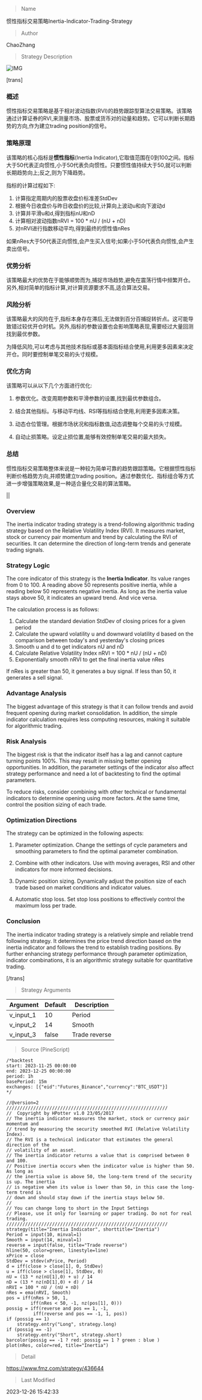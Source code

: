 
> Name

惯性指标交易策略Inertia-Indicator-Trading-Strategy

> Author

ChaoZhang

> Strategy Description

![IMG](https://www.fmz.com/upload/asset/1dacc20fc2030448ae6.png)

[trans]

### 概述

惯性指标交易策略是基于相对波动指数(RVI)的趋势跟踪型算法交易策略。该策略通过计算证券的RVI,来测量市场、股票或货币对的动量和趋势。它可以判断长期趋势的方向,作为建立trading position的信号。

### 策略原理  

该策略的核心指标是**惯性指标**(Inertia Indicator),它取值范围在0到100之间。指标大于50代表正向惯性,小于50代表负向惯性。只要惯性值持续大于50,就可以判断长期趋势向上;反之,则为下降趋势。

指标的计算过程如下:   

1. 计算指定周期内的股票收盘价标准差StdDev   
2. 根据今日收盘价与昨日收盘价的比较,计算向上波动u和向下波动d    
3. 计算并平滑u和d,得到指标nU和nD
4. 计算相对波动指数nRVI = 100 * nU / (nU + nD)   
5. 对nRVI进行指数移动平均,得到最终的惯性值nRes

如果nRes大于50代表正向惯性,会产生买入信号;如果小于50代表负向惯性,会产生卖出信号。

### 优势分析

该策略最大的优势在于能够顺势而为,捕捉市场趋势,避免在震荡行情中频繁开仓。另外,相对简单的指标计算,对计算资源要求不高,适合算法交易。

### 风险分析  

该策略最大的风险在于,指标本身存在滞后,无法做到百分百捕捉转折点。这可能导致错过较优开仓时机。另外,指标的参数设置也会影响策略表现,需要经过大量回测找到最优参数。

为降低风险,可以考虑与其他技术指标或基本面指标结合使用,利用更多因素来决定开仓。同时要控制单笔交易的头寸规模。

### 优化方向  

该策略可以从以下几个方面进行优化:

1. 参数优化。改变周期参数和平滑参数的设置,找到最优参数组合。

2. 结合其他指标。与移动平均线、RSI等指标结合使用,利用更多因素决策。

3. 动态仓位管理。根据市场状况和指标数值,动态调整每个交易的头寸规模。

4. 自动止损策略。设定止损位置,能够有效控制单笔交易的最大损失。

### 总结  

惯性指标交易策略整体来说是一种较为简单可靠的趋势跟踪策略。它根据惯性指标判断价格趋势方向,并顺势建立trading position。通过参数优化、指标组合等方式进一步增强策略效果,是一种适合量化交易的算法策略。

||

### Overview  

The inertia indicator trading strategy is a trend-following algorithmic trading strategy based on the Relative Volatility Index (RVI). It measures market, stock or currency pair momentum and trend by calculating the RVI of securities. It can determine the direction of long-term trends and generate trading signals.   

### Strategy Logic   

The core indicator of this strategy is the **Inertia Indicator**. Its value ranges from 0 to 100. A reading above 50 represents positive inertia, while a reading below 50 represents negative inertia. As long as the inertia value stays above 50, it indicates an upward trend. And vice versa.

The calculation process is as follows:  

1. Calculate the standard deviation StdDev of closing prices for a given period  
2. Calculate the upward volatility u and downward volatility d based on the comparison between today's and yesterday's closing prices   
3. Smooth u and d to get indicators nU and nD  
4. Calculate Relative Volatility Index nRVI = 100 * nU / (nU + nD)
5. Exponentially smooth nRVI to get the final inertia value nRes  

If nRes is greater than 50, it generates a buy signal. If less than 50, it generates a sell signal.  

### Advantage Analysis   

The biggest advantage of this strategy is that it can follow trends and avoid frequent opening during market consolidation. In addition, the simple indicator calculation requires less computing resources, making it suitable for algorithmic trading.  

### Risk Analysis

The biggest risk is that the indicator itself has a lag and cannot capture turning points 100%. This may result in missing better opening opportunities. In addition, the parameter settings of the indicator also affect strategy performance and need a lot of backtesting to find the optimal parameters.

To reduce risks, consider combining with other technical or fundamental indicators to determine opening using more factors. At the same time, control the position sizing of each trade.

### Optimization Directions  

The strategy can be optimized in the following aspects:

1. Parameter optimization. Change the settings of cycle parameters and smoothing parameters to find the optimal parameter combination.

2. Combine with other indicators. Use with moving averages, RSI and other indicators for more informed decisions.  

3. Dynamic position sizing. Dynamically adjust the position size of each trade based on market conditions and indicator values.   

4. Automatic stop loss. Set stop loss positions to effectively control the maximum loss per trade.

### Conclusion   

The inertia indicator trading strategy is a relatively simple and reliable trend following strategy. It determines the price trend direction based on the inertia indicator and follows the trend to establish trading positions. By further enhancing strategy performance through parameter optimization, indicator combinations, it is an algorithmic strategy suitable for quantitative trading.

[/trans]

> Strategy Arguments



|Argument|Default|Description|
|----|----|----|
|v_input_1|10|Period|
|v_input_2|14|Smooth|
|v_input_3|false|Trade reverse|


> Source (PineScript)

``` pinescript
/*backtest
start: 2023-11-25 00:00:00
end: 2023-12-25 00:00:00
period: 1h
basePeriod: 15m
exchanges: [{"eid":"Futures_Binance","currency":"BTC_USDT"}]
*/

//@version=2
////////////////////////////////////////////////////////////
//  Copyright by HPotter v1.0 23/05/2017
// The inertia indicator measures the market, stock or currency pair momentum and 
// trend by measuring the security smoothed RVI (Relative Volatility Index). 
// The RVI is a technical indicator that estimates the general direction of the 
// volatility of an asset.
// The inertia indicator returns a value that is comprised between 0 and 100. 
// Positive inertia occurs when the indicator value is higher than 50. As long as 
// the inertia value is above 50, the long-term trend of the security is up. The inertia 
// is negative when its value is lower than 50, in this case the long-term trend is 
// down and should stay down if the inertia stays below 50.
//
// You can change long to short in the Input Settings
// Please, use it only for learning or paper trading. Do not for real trading.
////////////////////////////////////////////////////////////
strategy(title="Inertia Indicator", shorttitle="Inertia")
Period = input(10, minval=1)
Smooth = input(14, minval=1)
reverse = input(false, title="Trade reverse")
hline(50, color=green, linestyle=line)
xPrice = close
StdDev = stdev(xPrice, Period)
d = iff(close > close[1], 0, StdDev)
u = iff(close > close[1], StdDev, 0)
nU = (13 * nz(nU[1],0) + u) / 14
nD = (13 * nz(nD[1],0) + d) / 14
nRVI = 100 * nU / (nU + nD)
nRes = ema(nRVI, Smooth)
pos = iff(nRes > 50, 1,
	     iff(nRes < 50, -1, nz(pos[1], 0))) 
possig = iff(reverse and pos == 1, -1,
          iff(reverse and pos == -1, 1, pos))	   
if (possig == 1) 
    strategy.entry("Long", strategy.long)
if (possig == -1)
    strategy.entry("Short", strategy.short)	   	    
barcolor(possig == -1 ? red: possig == 1 ? green : blue ) 
plot(nRes, color=red, title="Inertia")

```

> Detail

https://www.fmz.com/strategy/436644

> Last Modified

2023-12-26 15:42:33
